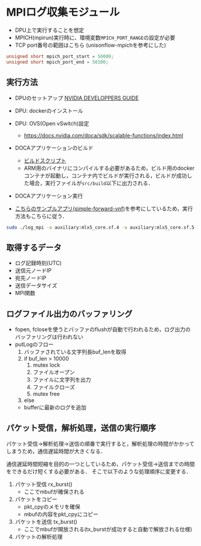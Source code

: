 # MPIログ収集モジュール

- DPU上で実行することを想定
- MPICH(mpirun)実行時に、環境変数`MPICH_PORT_RANGE`の設定が必要
- TCP port番号の範囲はこちら (unisonflow-mpichを参考にした)
```c
unsigned short mpich_port_start = 50000;
unsigned short mpich_port_end = 50100;
```

## 実行方法
- DPUのセットアップ [NVIDIA DEVELOPPERS GUIDE](https://docs.nvidia.com/doca/sdk/installation-guide/index.html)
- DPU: dockerのインストール
- DPU: OVS(Open vSwitch)設定
  - https://docs.nvidia.com/doca/sdk/scalable-functions/index.html

- DOCAアプリケーションのビルド
  - [ビルドスクリプト](./build.sh)
  - ARM用のバイナリにコンパイルする必要があるため，ビルド用のdockerコンテナが起動し，コンテナ内でビルドが実行される，ビルドが成功した場合，実行ファイルが`src/build`以下に出力される．

- DOCAアプリケーション実行
- [こちらのサンプルアプリ(simple-forward-vnf)](https://docs.nvidia.com/doca/sdk/simple-forward/index.html)を参考にしているため，実行方法もこちらに従う．
```bash
sudo ./log_mpi -a auxiliary:mlx5_core.sf.4 -a auxiliary:mlx5_core.sf.5 -- --nr_queues=2 --log_level=8 
```

## 取得するデータ
- ログ記録時刻(UTC)
- 送信元ノードIP
- 宛先ノードIP
- 送信データサイズ
- MPI関数

## ログファイル出力のバッファリング

- fopen, fcloseを使うとバッファのflushが自動で行われるため，ログ出力のバッファリングは行われない
- putLogのフロー
	1. バッファされている文字列長buf_lenを取得
	1. if buf_len > 10000
		1. mutex lock
		1. ファイルオープン
		1. ファイルに文字列を出力
		1. ファイルクローズ
		1. mutex free
	1. else
    - bufferに最新のログを追加

## パケット受信，解析処理，送信の実行順序
パケット受信→解析処理→送信の順番で実行すると，解析処理の時間がかかってしまうため，通信遅延時間が大きくなる．

通信遅延時間短縮を目的の一つとしているため，パケット受信→送信までの時間をできるだけ短くする必要がある．
そこで以下のような処理順序に変更する．

1. パケット受信 rx_burst()
    - ここでmbufが確保される
2. パケットをコピー　
    - pkt_cpyのメモリを確保
    - mbufの内容をpkt_cpyにコピー
3. パケットを送信 tx_burst()
    - ここでmbufが開放される(tx_burstが成功すると自動で解放される仕様)
4. パケットの解析処理
